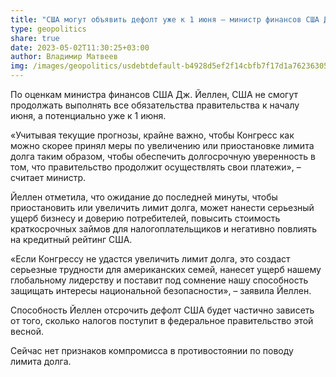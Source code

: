 ```yaml
---
title: "США могут объявить дефолт уже к 1 июня – министр финансов США Джанет Йеллен "
type: geopolitics
share: true
date: 2023-05-02T11:30:25+03:00
author: Владимир Матвеев
img: /images/geopolitics/usdebtdefault-b4928d5ef2f14cbfb7f17d1a76236305.jpg
---
```

По оценкам министра финансов США Дж. Йеллен, США не смогут продолжать выполнять все обязательства правительства к началу июня, а потенциально уже к 1 июня.

«Учитывая текущие прогнозы, крайне важно, чтобы Конгресс как можно скорее принял меры по увеличению или приостановке лимита долга таким образом, чтобы обеспечить долгосрочную уверенность в том, что правительство продолжит осуществлять свои платежи», – считает министр.

Йеллен отметила, что ожидание до последней минуты, чтобы приостановить или увеличить лимит долга, может нанести серьезный ущерб бизнесу и доверию потребителей, повысить стоимость краткосрочных займов для налогоплательщиков и негативно повлиять на кредитный рейтинг США.

«Если Конгрессу не удастся увеличить лимит долга, это создаст серьезные трудности для американских семей, нанесет ущерб нашему глобальному лидерству и поставит под сомнение нашу способность защищать интересы национальной безопасности», – заявила Йеллен.

Способность Йеллен отсрочить дефолт США будет частично зависеть от того, сколько налогов поступит в федеральное правительство этой весной.

Сейчас нет признаков компромисса в противостоянии по поводу лимита долга.